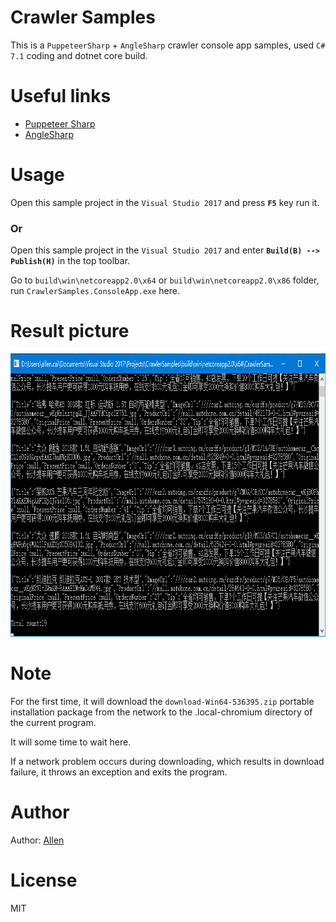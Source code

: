 # Crawler Samples
This is a `PuppeteerSharp` + `AngleSharp` crawler console app samples, used `C# 7.1` coding and dotnet core build.

# Useful links
* [Puppeteer Sharp](https://github.com/kblok/puppeteer-sharp)
* [AngleSharp](https://github.com/AngleSharp/AngleSharp)


# Usage
Open this sample project in the `Visual Studio 2017` and press **`F5`** key run it.
### Or
Open this sample project in the `Visual Studio 2017` and enter **`Build(B) --> Publish(H)`** in the top toolbar.

Go to `build\win\netcoreapp2.0\x64` or `build\win\netcoreapp2.0\x86` folder, run `CrawlerSamples.ConsoleApp.exe` here.


# Result picture
<img src="https://github.com/VAllens/CrawlerSamples/raw/master/SampleSnapshoot.png" width="859" height="453" alt="Sample Snapshoot" title="SampleSnapshoot">

# Note
For the first time, it will download the `download-Win64-536395.zip` portable installation package from the network to the .local-chromium directory of the current program.

It will some time to wait here.

If a network problem occurs during downloading, which results in download failure, it throws an exception and exits the program.


# Author
Author: [Allen](http://vallen.cnblogs.com)

# License
MIT
